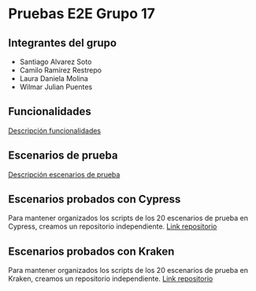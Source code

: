 # Pruebas E2E Grupo 17

## Integrantes del grupo
- Santiago Alvarez Soto
- Camilo Ramírez Restrepo
- Laura Daniela Molina
- Wilmar Julian Puentes

## Funcionalidades
[Descripción funcionalidades](https://github.com/Molvilada/Pruebas_E2E_Grupo_17/wiki/Funcionalidades)

## Escenarios de prueba
[Descripción escenarios de prueba](https://github.com/Molvilada/Pruebas_E2E_Grupo_17/wiki/Escenarios-de-prueba)

## Escenarios probados con Cypress

Para mantener organizados los scripts de los 20 escenarios de prueba en Cypress, creamos un repositorio independiente. [Link repositorio](https://github.com/Molvilada/Pruebas_E2E_Cypress)

## Escenarios probados con Kraken

Para mantener organizados los scripts de los 20 escenarios de prueba en Kraken, creamos un repositorio independiente. [Link repositorio](https://github.com/Molvilada/Pruebas_E2E_Kraken)
